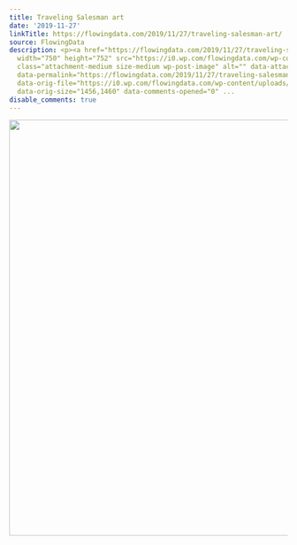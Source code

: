 ```yaml
---
title: Traveling Salesman art
date: '2019-11-27'
linkTitle: https://flowingdata.com/2019/11/27/traveling-salesman-art/
source: FlowingData
description: <p><a href="https://flowingdata.com/2019/11/27/traveling-salesman-art/"><img
  width="750" height="752" src="https://i0.wp.com/flowingdata.com/wp-content/uploads/2019/11/mona-lisa100K-e1574874651681.gif?fit=750%2C752&amp;ssl=1"
  class="attachment-medium size-medium wp-post-image" alt="" data-attachment-id="58147"
  data-permalink="https://flowingdata.com/2019/11/27/traveling-salesman-art/mona-lisa100k/"
  data-orig-file="https://i0.wp.com/flowingdata.com/wp-content/uploads/2019/11/mona-lisa100K-e1574874651681.gif?fit=1456%2C1460&amp;ssl=1"
  data-orig-size="1456,1460" data-comments-opened="0" ...
disable_comments: true
---
```

<p><a href="https://flowingdata.com/2019/11/27/traveling-salesman-art/"><img width="750" height="752" src="https://i0.wp.com/flowingdata.com/wp-content/uploads/2019/11/mona-lisa100K-e1574874651681.gif?fit=750%2C752&amp;ssl=1" class="attachment-medium size-medium wp-post-image" alt="" data-attachment-id="58147" data-permalink="https://flowingdata.com/2019/11/27/traveling-salesman-art/mona-lisa100k/" data-orig-file="https://i0.wp.com/flowingdata.com/wp-content/uploads/2019/11/mona-lisa100K-e1574874651681.gif?fit=1456%2C1460&amp;ssl=1" data-orig-size="1456,1460" data-comments-opened="0" ...